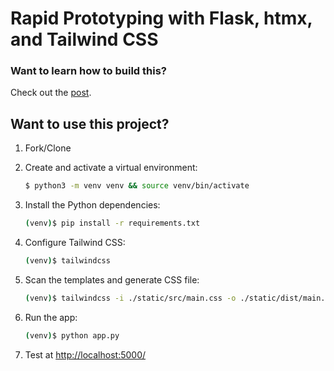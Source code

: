 # Rapid Prototyping with Flask, htmx, and Tailwind CSS

### Want to learn how to build this?

Check out the [post](https://testdriven.io/blog/flask-htmx-tailwind/).

## Want to use this project?

1. Fork/Clone

1. Create and activate a virtual environment:

    ```sh
    $ python3 -m venv venv && source venv/bin/activate
    ```

1. Install the Python dependencies:

    ```sh
    (venv)$ pip install -r requirements.txt
    ```

1. Configure Tailwind CSS:

    ```sh
    (venv)$ tailwindcss
    ```

1. Scan the templates and generate CSS file:

    ```sh
    (venv)$ tailwindcss -i ./static/src/main.css -o ./static/dist/main.css --minify
    ```

1. Run the app:

    ```sh
    (venv)$ python app.py
    ```

1. Test at [http://localhost:5000/](http://localhost:5000/)
